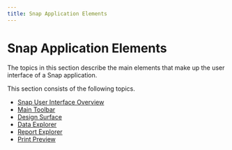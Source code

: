 ```yaml
---
title: Snap Application Elements
---
```

# Snap Application Elements
The topics in this section describe the main elements that make up the user interface of a Snap application.

This section consists of the following topics.
* [Snap User Interface Overview](snap-application-elements/snap-user-interface-overview.md)
* [Main Toolbar](snap-application-elements/main-toolbar.md)
* [Design Surface](snap-application-elements/design-surface.md)
* [Data Explorer](snap-application-elements/data-explorer.md)
* [Report Explorer](snap-application-elements/report-explorer.md)
* [Print Preview](snap-application-elements/print-preview.md)
